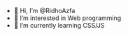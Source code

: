 - 👋 Hi, I’m @RidhoAzfa
- 👀 I’m interested in Web programming
- 🌱 I’m currently learning CSS/JS

<!---
RidhoAzfa/RidhoAzfa is a ✨ special ✨ repository because its `README.md` (this file) appears on your GitHub profile.
You can click the Preview link to take a look at your changes.
--->
